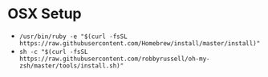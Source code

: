 # OSX Setup

- `/usr/bin/ruby -e "$(curl -fsSL https://raw.githubusercontent.com/Homebrew/install/master/install)"`
- `sh -c "$(curl -fsSL https://raw.githubusercontent.com/robbyrussell/oh-my-zsh/master/tools/install.sh)"`
